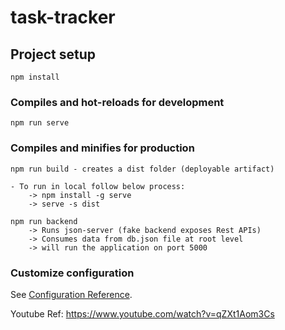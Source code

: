 # task-tracker

## Project setup

```
npm install
```

### Compiles and hot-reloads for development

```
npm run serve
```

### Compiles and minifies for production

```
npm run build - creates a dist folder (deployable artifact)

- To run in local follow below process:
    -> npm install -g serve
    -> serve -s dist
```

```
npm run backend
    -> Runs json-server (fake backend exposes Rest APIs)
    -> Consumes data from db.json file at root level
    -> will run the application on port 5000
```

### Customize configuration

See [Configuration Reference](https://cli.vuejs.org/config/).

Youtube Ref: https://www.youtube.com/watch?v=qZXt1Aom3Cs
